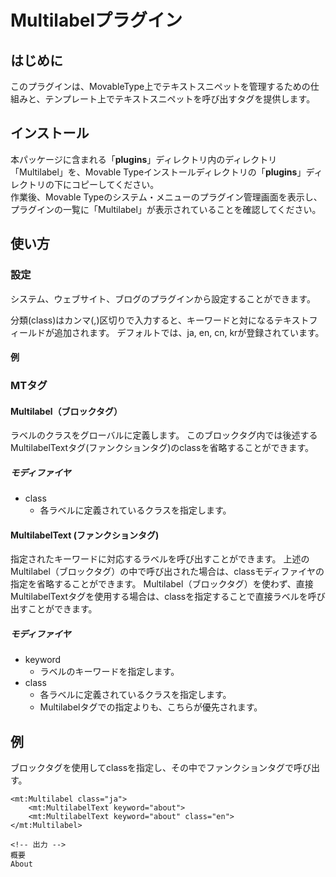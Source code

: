 # Multilabelプラグイン

## はじめに

このプラグインは、MovableType上でテキストスニペットを管理するための仕組みと、テンプレート上でテキストスニペットを呼び出すタグを提供します。

## インストール

本パッケージに含まれる「**plugins**」ディレクトリ内のディレクトリ「Multilabel」を、Movable
Typeインストールディレクトリの「**plugins**」ディレクトリの下にコピーしてください。\
作業後、Movable Typeのシステム・メニューのプラグイン管理画面を表示し、プラグインの一覧に「Multilabel」が表示されていることを確認してください。

## 使い方

### 設定

システム、ウェブサイト、ブログのプラグインから設定することができます。

分類(class)はカンマ(,)区切りで入力すると、キーワードと対になるテキストフィールドが追加されます。
デフォルトでは、ja, en, cn, krが登録されています。


#### 例

### MTタグ

#### Multilabel（ブロックタグ）

ラベルのクラスをグローバルに定義します。
このブロックタグ内では後述するMultilabelTextタグ(ファンクションタグ)のclassを省略することができます。

##### モディファイヤ

- class
    - 各ラベルに定義されているクラスを指定します。


#### MultilabelText (ファンクションタグ)

指定されたキーワードに対応するラベルを呼び出すことができます。
上述のMultilabel（ブロックタグ）の中で呼び出された場合は、classモディファイヤの指定を省略することができます。
Multilabel（ブロックタグ）を使わず、直接MultilabelTextタグを使用する場合は、classを指定することで直接ラベルを呼び出すことができます。

##### モディファイヤ

- keyword
    - ラベルのキーワードを指定します。
- class
    - 各ラベルに定義されているクラスを指定します。
    - Multilabelタグでの指定よりも、こちらが優先されます。


## 例

ブロックタグを使用してclassを指定し、その中でファンクションタグで呼び出す。

```
<mt:Multilabel class="ja">
    <mt:MultilabelText keyword="about">
    <mt:MultilabelText keyword="about" class="en">
</mt:Multilabel>

<!-- 出力 -->
概要
About

```

